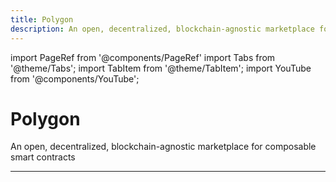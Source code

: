 ```yaml
---
title: Polygon
description: An open, decentralized, blockchain-agnostic marketplace for composable smart contracts
---
```


import PageRef from '@components/PageRef'
import Tabs from '@theme/Tabs';
import TabItem from '@theme/TabItem';
import YouTube from '@components/YouTube';

# Polygon

An open, decentralized, blockchain-agnostic marketplace for composable smart contracts

---

<PageRef url="../../learn/polygon/welcome-to-polygon" pageName="Learn Polygon" />
